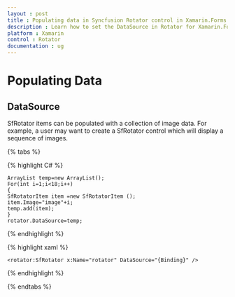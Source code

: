 ```yaml
---
layout : post
title : Populating data in Syncfusion Rotator control in Xamarin.Forms.
description : Learn how to set the DataSource in Rotator for Xamarin.Forms.
platform : Xamarin
control : Rotator 
documentation : ug
---
```


# Populating Data

## DataSource

SfRotator items can be populated with a collection of image data. For example, a user may want to create a SfRotator control which will display a sequence of images.

{% tabs %}

{% highlight C# %}

	ArrayList temp=new ArrayList();
	For(int i=1;i<18;i++)
	{
	SfRotatorItem item =new SfRotatorItem ();
	item.Image="image"+i;
	temp.add(item);
	}
	rotator.DataSource=temp;

{% endhighlight %}


{% highlight xaml %}

	<rotator:SfRotator x:Name="rotator" DataSource="{Binding}" />
	
{% endhighlight %}

{% endtabs %}
